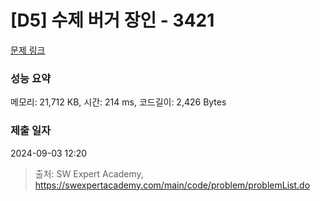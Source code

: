# [D5] 수제 버거 장인 - 3421 

[문제 링크](https://swexpertacademy.com/main/code/problem/problemDetail.do?contestProbId=AWErcQmKy6kDFAXi) 

### 성능 요약

메모리: 21,712 KB, 시간: 214 ms, 코드길이: 2,426 Bytes

### 제출 일자

2024-09-03 12:20



> 출처: SW Expert Academy, https://swexpertacademy.com/main/code/problem/problemList.do